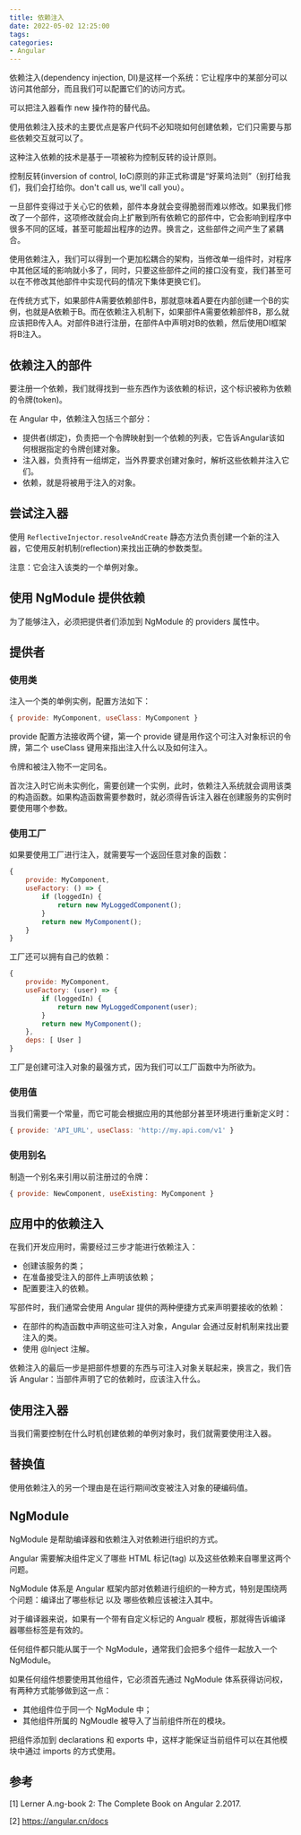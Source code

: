 ```yaml
---
title: 依赖注入
date: 2022-05-02 12:25:00
tags:
categories:
- Angular
---
```


依赖注入(dependency injection, DI)是这样一个系统：它让程序中的某部分可以访问其他部分，而且我们可以配置它们的访问方式。

可以把注入器看作 new 操作符的替代品。

使用依赖注入技术的主要优点是客户代码不必知晓如何创建依赖，它们只需要与那些依赖交互就可以了。

这种注入依赖的技术是基于一项被称为控制反转的设计原则。

控制反转(inversion of control, IoC)原则的非正式称谓是“好莱坞法则”（别打给我们，我们会打给你。don't call us, we'll call you）。

一旦部件变得过于关心它的依赖，部件本身就会变得脆弱而难以修改。如果我们修改了一个部件，这项修改就会向上扩散到所有依赖它的部件中，它会影响到程序中很多不同的区域，甚至可能超出程序的边界。换言之，这些部件之间产生了紧耦合。

使用依赖注入，我们可以得到一个更加松耦合的架构，当修改单一组件时，对程序中其他区域的影响就小多了，同时，只要这些部件之间的接口没有变，我们甚至可以在不修改其他部件中实现代码的情况下集体更换它们。

在传统方式下，如果部件A需要依赖部件B，那就意味着A要在内部创建一个B的实例，也就是A依赖于B。而在依赖注入机制下，如果部件A需要依赖部件B，那么就应该把B传入A。对部件B进行注册，在部件A中声明对B的依赖，然后使用DI框架将B注入。

## 依赖注入的部件
要注册一个依赖，我们就得找到一些东西作为该依赖的标识，这个标识被称为依赖的令牌(token)。

在 Angular 中，依赖注入包括三个部分：
- 提供者(绑定)，负责把一个令牌映射到一个依赖的列表，它告诉Angular该如何根据指定的令牌创建对象。
- 注入器，负责持有一组绑定，当外界要求创建对象时，解析这些依赖并注入它们。
- 依赖，就是将被用于注入的对象。

## 尝试注入器
使用 `ReflectiveInjector.resolveAndCreate` 静态方法负责创建一个新的注入器，它使用反射机制(reflection)来找出正确的参数类型。

注意：它会注入该类的一个单例对象。

## 使用 NgModule 提供依赖
为了能够注入，必须把提供者们添加到 NgModule 的 providers 属性中。

## 提供者
### 使用类
注入一个类的单例实例，配置方法如下：
```javascript
{ provide: MyComponent, useClass: MyComponent }
```
provide 配置方法接收两个键，第一个 provide 键是用作这个可注入对象标识的令牌，第二个 useClass 键用来指出注入什么以及如何注入。

令牌和被注入物不一定同名。

首次注入时它尚未实例化，需要创建一个实例，此时，依赖注入系统就会调用该类的构造函数。如果构造函数需要参数时，就必须得告诉注入器在创建服务的实例时要使用哪个参数。

### 使用工厂
如果要使用工厂进行注入，就需要写一个返回任意对象的函数：
```javascript
{
    provide: MyComponent,
    useFactory: () => {
        if (loggedIn) {
            return new MyLoggedComponent();
        }
        return new MyComponent();
    }
}
```
工厂还可以拥有自己的依赖：
```javascript
{
    provide: MyComponent,
    useFactory: (user) => {
        if (loggedIn) {
            return new MyLoggedComponent(user);
        }
        return new MyComponent();
    },
    deps: [ User ]
}
```
工厂是创建可注入对象的最强方式，因为我们可以工厂函数中为所欲为。

### 使用值
当我们需要一个常量，而它可能会根据应用的其他部分甚至环境进行重新定义时：
```javascript
{ provide: 'API_URL', useClass: 'http://my.api.com/v1' }
```

### 使用别名
制造一个别名来引用以前注册过的令牌：
```javascript
{ provide: NewComponent, useExisting: MyComponent }
```

## 应用中的依赖注入
在我们开发应用时，需要经过三步才能进行依赖注入：
- 创建该服务的类；
- 在准备接受注入的部件上声明该依赖；
- 配置要注入的依赖。

写部件时，我们通常会使用 Angular 提供的两种便捷方式来声明要接收的依赖：
- 在部件的构造函数中声明这些可注入对象，Angular 会通过反射机制来找出要注入的类。
- 使用 @Inject 注解。

依赖注入的最后一步是把部件想要的东西与可注入对象关联起来，换言之，我们告诉 Angular：当部件声明了它的依赖时，应该注入什么。

## 使用注入器
当我们需要控制在什么时机创建依赖的单例对象时，我们就需要使用注入器。

## 替换值
使用依赖注入的另一个理由是在运行期间改变被注入对象的硬编码值。

## NgModule
NgModule 是帮助编译器和依赖注入对依赖进行组织的方式。

Angular 需要解决组件定义了哪些 HTML 标记(tag) 以及这些依赖来自哪里这两个问题。

NgModule 体系是 Angular 框架内部对依赖进行组织的一种方式，特别是围绕两个问题：编译出了哪些标记 以及 哪些依赖应该被注入其中。

对于编译器来说，如果有一个带有自定义标记的 Angualr 模板，那就得告诉编译器哪些标签是有效的。

任何组件都只能从属于一个 NgModule，通常我们会把多个组件一起放入一个 NgModule。

如果任何组件想要使用其他组件，它必须首先通过 NgModule 体系获得访问权，有两种方式能够做到这一点：
- 其他组件位于同一个 NgModule 中；
- 其他组件所属的 NgMoudle 被导入了当前组件所在的模块。

把组件添加到 declarations 和 exports 中，这样才能保证当前组件可以在其他模块中通过 imports 的方式使用。


## 参考
[1] Lerner A.ng-book 2: The Complete Book on Angular 2.2017.

[2] https://angular.cn/docs